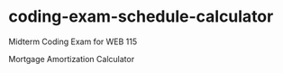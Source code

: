 # coding-exam-schedule-calculator

Midterm Coding Exam for WEB 115

Mortgage Amortization Calculator

